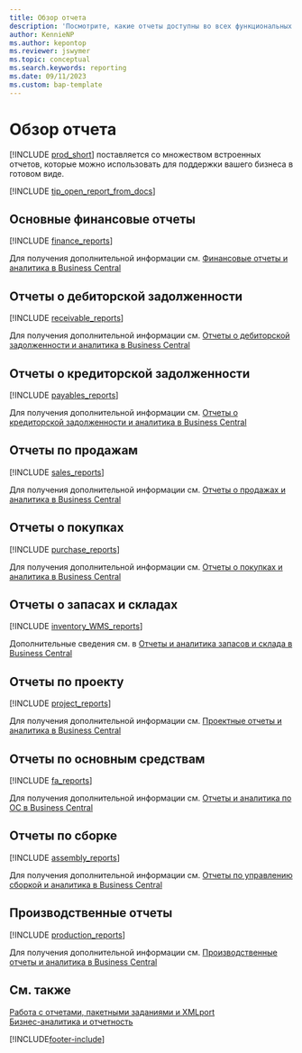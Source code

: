 ```yaml
---
title: Обзор отчета
description: 'Посмотрите, какие отчеты доступны во всех функциональных областях стандартной версии Business Central, чтобы вы могли отслеживать свой бизнес.'
author: KennieNP
ms.author: kepontop
ms.reviewer: jswymer
ms.topic: conceptual
ms.search.keywords: reporting
ms.date: 09/11/2023
ms.custom: bap-template
---
```

# Обзор отчета

[!INCLUDE [prod_short](includes/prod_short.md)] поставляется со множеством встроенных отчетов, которые можно использовать для поддержки вашего бизнеса в готовом виде.  

[!INCLUDE [tip_open_report_from_docs](includes/tip-open-report-from-docs.md)]

## Основные финансовые отчеты

[!INCLUDE [finance_reports](includes/finance-reports-include.md)]

Для получения дополнительной информации см. [Финансовые отчеты и аналитика в Business Central](finance-reports.md)

## Отчеты о дебиторской задолженности

[!INCLUDE [receivable_reports](includes/receivable-reports-include.md)]

Для получения дополнительной информации см. [Отчеты о дебиторской задолженности и аналитика в Business Central](receivables-reports.md)

## Отчеты о кредиторской задолженности

[!INCLUDE [payables_reports](includes/payables-reports-include.md)]

Для получения дополнительной информации см. [Отчеты о кредиторской задолженности и аналитика в Business Central](payables-reports.md)

## Отчеты по продажам

[!INCLUDE [sales_reports](includes/sales-reports-include.md)]

Для получения дополнительной информации см. [Отчеты о продажах и аналитика в Business Central](sales-reports.md)

## Отчеты о покупках

[!INCLUDE [purchase_reports](includes/purchase-reports-include.md)]

Для получения дополнительной информации см. [Отчеты о покупках и аналитика в Business Central](purchase-reports.md)

## Отчеты о запасах и складах

[!INCLUDE [inventory_WMS_reports](includes/inventory-WMS-reports-include.md)]

Дополнительные сведения см. в [Отчеты и аналитика запасов и склада в Business Central](inventory-wms-reports.md)

## Отчеты по проекту

[!INCLUDE [project_reports](includes/project-reports-include.md)]

Для получения дополнительной информации см. [Проектные отчеты и аналитика в Business Central](project-reports.md)

## Отчеты по основным средствам

[!INCLUDE [fa_reports](includes/fa-reports-include.md)]

Для получения дополнительной информации см. [Отчеты и аналитика по ОС в Business Central](fa-reports.md)

## Отчеты по сборке

[!INCLUDE [assembly_reports](includes/assembly-reports-include.md)]

Для получения дополнительной информации см. [Отчеты по управлению сборкой и аналитика в Business Central](assembly-reports.md)

## Производственные отчеты

[!INCLUDE [production_reports](includes/production-reports-include.md)]

Для получения дополнительной информации см. [Производственные отчеты и аналитика в Business Central](production-reports.md)

## См. также

[Работа с отчетами, пакетными заданиями и XMLport](ui-work-report.md)  
[Бизнес-аналитика и отчетность](reports-bi-reporting.md)  

[!INCLUDE[footer-include](includes/footer-banner.md)]
